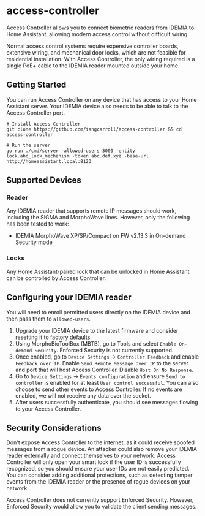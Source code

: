 # access-controller
Access Controller allows you to connect biometric readers from IDEMIA to Home Assistant, allowing modern access control without difficult wiring.

Normal access control systems require expensive controller boards, extensive wiring, and mechanical door locks, which are not feasible for residential installation. With Access Controller, the only wiring required is a single PoE+ cable to the IDEMIA reader mounted outside your home.

## Getting Started
You can run Access Controller on any device that has access to your Home Assistant server. Your IDEMIA device also needs to be able to talk to the Access Controller port.

```
# Install Access Controller
git clone https://github.com/iangcarroll/access-controller && cd access-controller

# Run the server
go run ./cmd/server -allowed-users 3000 -entity lock.abc_lock_mechanism -token abc.def.xyz -base-url http://homeassistant.local:8123
```

## Supported Devices
### Reader
Any IDEMIA reader that supports remote IP messages should work, including the SIGMA and MorphoWave lines. However, only the following has been tested to work:
* IDEMIA MorphoWave XP/SP/Compact on FW v2.13.3 in On-demand Security mode

### Locks
Any Home Assistant-paired lock that can be unlocked in Home Assistant can be controlled by Access Controller.

## Configuring your IDEMIA reader
You will need to enroll permitted users directly on the IDEMIA device and then pass them to `allowed-users`.

1. Upgrade your IDEMIA device to the latest firmware and consider resetting it to factory defaults.
2. Using MorphoBioToolBox (MBTB), go to Tools and select `Enable On-demand Security`. Enforced Security is not currently supported.
3. Once enabled, go to `Device Settings` -> `Controller Feedback` and enable `Feedback over IP`. Enable `Send Remote Message over IP` to the server and port that will host Access Controller. Disable `Host On No Response`.
4. Go to `Device Settings` -> `Events configuration` and ensure `Send to controller` is enabled for at least `User control successful`. You can also choose to send other events to Access Controller. If no events are enabled, we will not receive any data over the socket.
5. After users successfully authenticate, you should see messages flowing to your Access Controller.

## Security Considerations
Don't expose Access Controller to the internet, as it could receive spoofed messages from a rogue device. An attacker could also remove your IDEMIA reader externally and connect themselves to your network. Access Controller will only open your smart lock if the user ID is successfully recognized, so you should ensure your user IDs are not easily predicted. You can consider adding additional protections, such as detecting tamper events from the IDEMIA reader or the presence of rogue devices on your network.

Access Controller does not currently support Enforced Security. However, Enforced Security would allow you to validate the client sending messages.